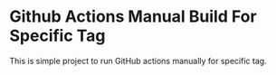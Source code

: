 # Github Actions Manual Build For Specific Tag

This is simple project to run GitHub actions manually for specific tag.
